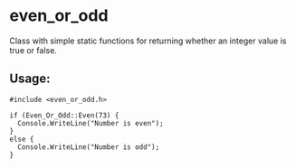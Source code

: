 # even_or_odd

Class with simple static functions for returning whether an integer value is true or false.

## Usage:
```
#include <even_or_odd.h>

if (Even_Or_Odd::Even(73) {
  Console.WriteLine("Number is even");
}
else {
  Console.WriteLine("Number is odd");
}
```
